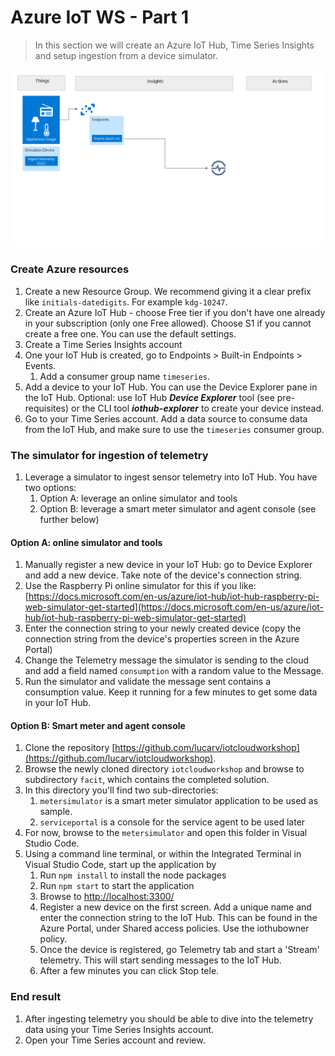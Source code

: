 # Azure IoT WS - Part 1

> In this section we will create an Azure IoT Hub, Time Series Insights and setup ingestion from a device simulator.

![picture alt](media/part1-architecture.png "Azure Architecture")

### Create Azure resources

1. Create a new Resource Group. We recommend giving it a clear prefix like `initials-datedigits`. For example `kdg-10247`.
1. Create an Azure IoT Hub - choose Free tier if you don't have one already in your subscription (only one Free allowed). Choose S1 if you cannot create a free one. You can use the default settings.
1. Create a Time Series Insights account
1. One your IoT Hub is created, go to Endpoints > Built-in Endpoints > Events. 
    1. Add a consumer group name `timeseries`.
1. Add a device to your IoT Hub. You can use the Device Explorer pane in the IoT Hub. 
    Optional: use IoT Hub ***Device Explorer*** tool (see pre-requisites) or the CLI tool ***iothub-explorer*** to create your device instead.
1. Go to your Time Series account. Add a data source to consume data from the IoT Hub, and make sure to use the `timeseries` consumer group.

### The simulator for ingestion of telemetry


1. Leverage a simulator to ingest sensor telemetry into IoT Hub. You have two options:
    1. Option A: leverage an online simulator and tools
    1. Option B: leverage a smart meter simulator and agent console (see further below)

#### Option A: online simulator and tools
1. Manually register a new device in your IoT Hub: go to Device Explorer and add a new device. Take note of the device's connection string.
1. Use the Raspberry Pi online simulator for this if you like: 
[https://docs.microsoft.com/en-us/azure/iot-hub/iot-hub-raspberry-pi-web-simulator-get-started](https://docs.microsoft.com/en-us/azure/iot-hub/iot-hub-raspberry-pi-web-simulator-get-started)
1. Enter the connection string to your newly created device (copy the connection string from the device's properties screen in the Azure Portal)
1. Change the Telemetry message the simulator is sending to the cloud and add a field named `consumption` with a random value to the Message. 
1. Run the simulator and validate the message sent contains a consumption value. Keep it running for a few minutes to get some data in your IoT Hub.

#### Option B: Smart meter and agent console
1. Clone the repository [https://github.com/lucarv/iotcloudworkshop](https://github.com/lucarv/iotcloudworkshop).
1. Browse the newly cloned directory `iotcloudworkshop` and browse to subdirectory `facit`, which contains the completed solution.
1. In this directory you'll find two sub-directories:
    1. `metersimulator` is a smart meter simulator application to be used as sample.
    1. `serviceportal` is a console for the service agent to be used later
1. For now, browse to the `metersimulator` and open this folder in Visual Studio Code. 
1. Using a command line terminal, or within the Integrated Terminal in Visual Studio Code, start up the application by
    1. Run `npm install` to install the node packages
    1. Run `npm start` to start the application
    1. Browse to [http://localhost:3300/](http://localhost:3300/)
    1. Register a new device on the first screen. Add a unique name and enter the connection string to the IoT Hub. This can be found in the Azure Portal, under Shared access policies. Use the iothubowner policy.
    1. Once the device is registered, go Telemetry tab and start a 'Stream' telemetry. This will start sending messages to the IoT Hub. 
    1. After a few minutes you can click Stop tele.


### End result
1. After ingesting telemetry you should be able to dive into the telemetry data using your Time Series Insights account.
1. Open your Time Series account and review.



